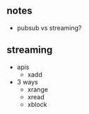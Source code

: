 ## notes
- pubsub vs streaming?

## streaming
- apis
    - xadd
- 3 ways
    - xrange
    - xread
    - xblock